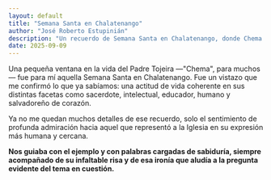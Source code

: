 ```yaml
---
layout: default
title: "Semana Santa en Chalatenango"
author: "José Roberto Estupinián"
description: "Un recuerdo de Semana Santa en Chalatenango, donde Chema mostró su coherencia, humanidad y su ironía siempre acompañada de risa."
date: 2025-09-09
---
```


Una pequeña ventana en la vida del Padre Tojeira —"Chema", para muchos— fue para mí aquella Semana Santa en Chalatenango. Fue un vistazo que me confirmó lo que ya sabíamos: una actitud de vida coherente en sus distintas facetas como sacerdote, intelectual, educador, humano y salvadoreño de corazón.  

Ya no me quedan muchos detalles de ese recuerdo, solo el sentimiento de profunda admiración hacia aquel que representó a la Iglesia en su expresión más humana y cercana. 

**Nos guiaba con el ejemplo y con palabras cargadas de sabiduría, siempre acompañado de su infaltable risa y de esa ironía que aludía a la pregunta evidente del tema en cuestión.**

